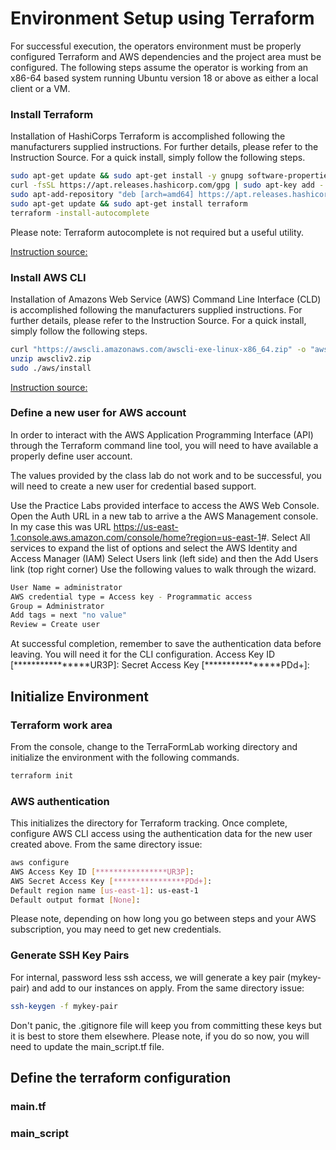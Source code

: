 # Environment Setup using Terraform

For successful execution, the operators environment must be properly configured Terraform and AWS dependencies and the project area must be configured.  The following steps assume the operator is working from an x86-64 based system running Ubuntu version 18 or above as either a local client or a VM.

### Install Terraform

Installation of HashiCorps Terraform is accomplished following the manufacturers supplied instructions.  For further details, please refer to the Instruction Source.
For a quick install, simply follow the following steps.

```bash
sudo apt-get update && sudo apt-get install -y gnupg software-properties-common curl
curl -fsSL https://apt.releases.hashicorp.com/gpg | sudo apt-key add -
sudo apt-add-repository "deb [arch=amd64] https://apt.releases.hashicorp.com $(lsb_release -cs) main"
sudo apt-get update && sudo apt-get install terraform
terraform -install-autocomplete
```

Please note: Terraform autocomplete is not required but a useful utility.

[Instruction source:](https://learn.hashicorp.com/tutorials/terraform/install-cli?in=terraform/aws-get-started)

### Install AWS CLI

Installation of Amazons Web Service (AWS) Command Line Interface (CLD) is accomplished following the manufacturers supplied instructions.  For further details, please refer to the Instruction Source.
For a quick install, simply follow the following steps.

```bash
curl "https://awscli.amazonaws.com/awscli-exe-linux-x86_64.zip" -o "awscliv2.zip"
unzip awscliv2.zip
sudo ./aws/install
```

[Instruction source:](https://docs.aws.amazon.com/cli/latest/userguide/getting-started-install.html)

### Define a new user for AWS account

In order to interact with the AWS Application Programming Interface (API) through the Terraform command line tool, you will need to have available a properly define user account.

The values provided by the class lab do not work and to be successful, you will need to create a new user for credential based support.  

Use the Practice Labs provided interface to access the AWS Web Console.  Open the Auth URL in a new tab to arrive a the AWS Management console.  In my case this was URL <https://us-east-1.console.aws.amazon.com/console/home?region=us-east-1>#.
Select All services to expand the list of options and select the AWS Identity and Access Manager (IAM)
Select Users link (left side) and then the Add Users link (top right corner)
Use the following values to walk through the wizard.

```bash
User Name = administrator
AWS credential type = Access key - Programmatic access
Group = Administrator
Add tags = next "no value"
Review = Create user
```

At successful completion, remember to save the authentication data before leaving.  You will need it for the CLI configuration.
Access Key ID [****************UR3P]:
Secret Access Key [****************PDd+]:

## Initialize Environment

### Terraform work area

From the console, change to the TerraFormLab working directory and initialize the environment with the following commands.

```bash
terraform init
```

### AWS authentication

This initializes the directory for Terraform tracking.  Once complete, configure AWS CLI access using the authentication data for the new user created above.  From the same directory issue:

```bash
aws configure
AWS Access Key ID [****************UR3P]: 
AWS Secret Access Key [****************PDd+]: 
Default region name [us-east-1]: us-east-1
Default output format [None]: 
```

Please note, depending on how long you go between steps and your AWS subscription, you may need to get new credentials.

### Generate SSH Key Pairs

For internal, password less ssh access, we will generate a key pair (mykey-pair) and add to our instances on apply.  From the same directory issue:

```bash
ssh-keygen -f mykey-pair
```

Don't panic, the .gitignore file will keep you from committing these keys but it is best to store them elsewhere.  Please note, if you do so now, you will need to update the main_script.tf file.

## Define the terraform configuration

### main.tf

### main_script

